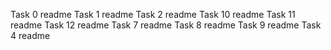 Task 0 readme
Task 1 readme
Task 2 readme
Task 10 readme
Task 11 readme
Task 12 readme
Task 7 readme
Task 8 readme
Task 9 readme
Task 4 readme
